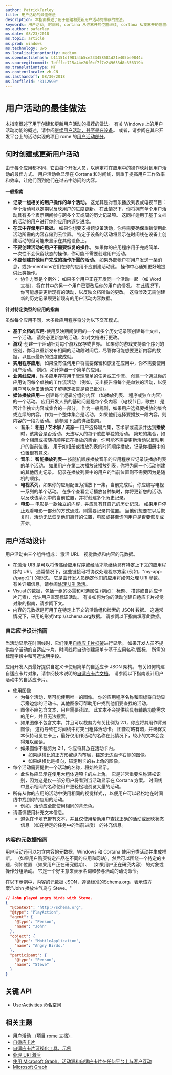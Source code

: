 ```yaml
---
author: PatrickFarley
title: 用户活动的最佳做法
description: 本指南概述了用于创建和更新用户活动的推荐的做法。
keywords: 用户活动, 时间线, cortana 从你离开的位置继续, cortana 从我离开的位置继续, project rome
ms.author: pafarley
ms.date: 08/23/2018
ms.topic: article
ms.prod: windows
ms.technology: uwp
ms.localizationpriority: medium
ms.openlocfilehash: b11151df981a4b5ce233458581d21e405be9844c
ms.sourcegitcommit: 7efffcc715a4be26f0cf7f7e249653d8c356319b
ms.translationtype: MT
ms.contentlocale: zh-CN
ms.lasthandoff: 08/30/2018
ms.locfileid: "3112590"
---
```

# <a name="user-activities-best-practices"></a>用户活动的最佳做法

本指南概述了用于创建和更新用户活动的推荐的做法。 有关 Windows 上的用户活动功能的概述，请参阅[继续用户活动，甚至是在设备](https://docs.microsoft.com/windows/uwp/launch-resume/useractivities)。 或者，请参阅在其它开发平台上的活动实现的项目 rome 的[用户活动部分](https://docs.microsoft.com/windows/project-rome/user-activities/)。

## <a name="when-to-create-or-update-user-activities"></a>何时创建或更新用户活动

由于每个应用都不同，它由每个开发人员，以确定将在应用中的操作映射到用户活动的最佳方式。 用户活动会显示在 Cortana 和时间线，侧重于提高用户工作效率和效率，让他们回到他们在过去中访问的内容。

**一般指南**

* **记录一组相关的用户操作的单个活动。** 这尤其是对音乐播放列表或电视节目： 单个活动可以定期以反映用户的进度更新。 在此情况下，你将拥有单个用户活动具有多个表示期间参与跨多个天或周的历史记录项。 这同样适用于基于文档的活动的用户进行你的应用内逐步进度。
* **在云中存储用户数据。** 如果你想要支持跨设备活动，你将需要确保重新使用此活动所需的内容存储到云位置。 特定于设备的活动将显示在时间线在设备上创建活动的但可能未显示在其他设备上。
* **不要创建活动的用户不需要恢复的操作。** 如果你的应用程序用于完成简单、 一次性不会保留状态的操作，你可能不需要创建用户活动。
* **不要创建其他用户完成的操作所需的活动。** 如果外部帐户将用户发送一条消息，或@-mentions它们在你的应用不应创建活动此。 操作中心通知更好地提供此类操作。
  * 协作方案是个例外： 如果多个用户正在开发同一个活动一起 （如 Word 文档），将在其中的另一个用户已更改后你的用户的情况。 在此情况下，你可能想要更新现有的活动，以反映文档所做的更改。 这将涉及无需创建新的历史记录项更新现有的用户活动内容数据。

**针对特定类型的应用的指南**

虽然每个应用不同，大多数应用程序将分为以下交互模式。
* **基于文档的应用**-使用反映期间使用的一个或多个历史记录项创建每个文档，一个活动。 请务必更新您的活动，如对文档进行更改。
* **游戏**-创建一个活动针对每个游戏保存或世界。 如果你的游戏支持单个序列的级别，你可以重新发布相同的活动段时间后，尽管你可能想要更新内容的数据，以显示最新的进度或成就。
* **实用程序应用**，如果没有任何用户将需要保留和恢复在应用中，你不需要使用用户活动。 例如，如计算器一个简单的应用。
* **业务线应用**，许多应用存在用于管理简单的任务或工作流。 创建一个通过你的应用访问每个单独的工作流活动 （例如，支出报告将每个是单独的活动，以便用户可以单击活动来了解特定报告是否已批准）。
* **媒体播放应用**— 创建每个逻辑分组的内容 （如播放列表、 程序或独立内容） 的一个活动。 应用开发人员的基础问题是每个条内容 （电视节目，歌曲） 是否计作独立内容或集合的一部分。 作为一般规则，如果用户选择要播放的集合或连续的内容，作为一个整体集合是活动。 如果他们选择要播放一段内容，则内容的一段为活动。 请参阅下面的详细指南。
  * **音乐： 相册 / 艺术家 / 流派**— 用户选择唱片集，艺术家或流派并达到**播放**时，该集合是否活动。无法写入的每个歌曲单独的活动。 简短的集合，如单个相册或按随机顺序正在播放的集合，你可能不需要更新活动以反映用户的当前位置。 用于如相册或播放列表的时间顺序播放，记录你相册中的位置很有意义。
  * **音乐： 智能播放列表**— 按随机顺序播放音乐的应用程序应记录该播放列表的单个活动。 如果用户在第二次播放该播放列表，你将为同一个活动创建的其他历史记录。 记录在播放列表中的用户的当前位置则不需要因为是随机的顺序。
  * **电视系列**，如果你的应用配置为播放下一集，当前完成后，你应编写电视一系列的单个活动。 在多个查看会话播放各种集时，你将更新您的活动，以反映该系列中的当前位置，并将创建多个历史记录。
  * **电影**— 电影是一款独立的内容，并应具有其自己的历史记录。 如果用户停止观看电影一部分的方式通过，则需要记录其位置。 当他们想要在以后恢复时，活动无法恢复他们离开的位置，电影或甚至询问用户是否要恢复或开始。

## <a name="user-activity-design"></a>用户活动设计

用户活动由三个组件组成： 激活 URI、 视觉数据和内容的元数据。
* 在激活 URI 是可以将传递给应用程序或经验才能继续具有特定上下文的应用程序的 URI。 通常情况下，这些链接可将协议处理程序方案 (例如，"my-app: //page2") 的形式。 它是由开发人员确定他们的应用将如何处理 URI 参数。 有关详细信息，请参阅[处理 URI 激活](https://docs.microsoft.com/windows/uwp/launch-resume/handle-uri-activation)。
* Visual 的数据，包括一组的必需和可选属性 (例如： 标题、 描述或自适应卡片元素)，允许用户直观标识活动。 有关如何为你的活动创建自适应卡片视觉对象的指南，请参阅下文。
* 内容的元数据是可用于在特定上下文的活动组和检索的 JSON 数据。 这通常情况下，采用的形式http://schema.org数据。 请参阅以下指南填写此数据。

### <a name="adaptive-card-design-guidelines"></a>自适应卡设计指南

当活动显示在时间线时，它们使用[自适应卡片框架](https://docs.microsoft.com/adaptive-cards/)进行显示。 如果开发人员不提供每个活动的自适应卡片，时间线将自动创建简单卡基于应用名称/图标、 所需的标题字段中和可选说明字段。 

应用开发人员最好提供自定义卡使用简单的自适应卡 JSON 架构。 有关如何构建自适应卡片对象，请参阅技术说明的[自适应卡片文档](https://docs.microsoft.com/adaptive-cards/authoring-cards/getting-started)。 请参阅以下指南设计用户活动中的自适应卡片。
* 使用图像
  * 为每个活动，尽可能使用唯一的图像。 你的应用程序名称和图标将自动显示旁边您的活动卡。其他图像可帮助用户找到他们要查找的活动。
  * 图像不应包含文本，用户需要读取。 此文本不会提供给具有辅助功能需求的用户，并且无法搜索。
  * 如果图像不包含文本，并且可以裁剪为有关比例为 2:1，你应将其用作背景图像。 这将导致在时间线中将突出粗体活动卡。 图像将略有暗，并确保文本保持可见在卡上，最好仅用作活动的名称在此情况下，较小的文本会变得难以阅读。
  * 如果图像不裁剪为 2:1，你应将其放在活动卡内。  
    * 如果纵横比的正方形或纵向布局，锚定无边距卡右侧的图像。
    * 如果纵横比是横向，锚定到卡的右上角的图像。
* 每个活动需要提供一个活动的名称，将始终显示。
  * 此名称应显示在使用大粗体选项卡的左上角。 它是非常重要名称轻松识别，因为这是仅一部分用户将看到当活动显示在 Cortana 方案。 时间线中显示相同的名称使用户更轻松地浏览大量的活动。
* 所有从你的应用的活动中使用相同的视觉样式，，以便用户可以轻松地在时间线中找到你的应用的活动。
  * 例如，活动应全部使用相同的背景色。
* 请谨慎使用补充文本信息。 
  * 避免在卡填充带有文本，并且仅使用帮助用户查找正确的活动或反映状态信息 （如在特定的任务中的当前进度） 的补充信息。

### <a name="content-metadata-guidelines"></a>内容的元数据指南

用户活动还可以包含内容的元数据，Windows 和 Cortana 使用分类活动并生成推断。 （如果用户购买特定产品在不同的应用和网站），然后可以围绕一个特定的主题，例如位置 （如果用户正在研究假期）、 （如果用户正在研究内容） 的对象或操作分组活动。 它是一个好主意来表示名词和参与活动的动词命令。 

在以下示例中，内容的元数据 JSON，遵循标准的[Schema.org](https://schema.org/)，表示该方案:"John 播放生气鸟与 Steve。"

```json
// John played angry birds with Steve.
{
  "@context": "http://schema.org",
  "@type": "PlayAction",
  "agent": {
    "@type": "Person",
    "name": "John"
  },
  "object": {
    "@type": "MobileApplication",
    "name": "Angry Birds."
  },
  "participant": {
    "@type": "Person",
    "name": "Steve"
  }
}
```

## <a name="key-apis"></a>关键 API

* [UserActivities 命名空间](https://docs.microsoft.com/uwp/api/windows.applicationmodel.useractivities)

## <a name="related-topics"></a>相关主题

* [用户活动 （项目 rome 文档）](https://docs.microsoft.com/windows/project-rome/user-activities/)
* [自适应卡片](https://docs.microsoft.com/adaptive-cards/)
* [自适应卡片可视化工具，示例](http://adaptivecards.io/)
* [处理 URI 激活](https://docs.microsoft.com/windows/uwp/launch-resume/handle-uri-activation)
* [使用 Microsoft Graph、活动源和自适应卡片在任何平台上与客户互动](https://channel9.msdn.com/Events/Connect/2017/B111)
* [Microsoft Graph](https://developer.microsoft.com/graph/)
